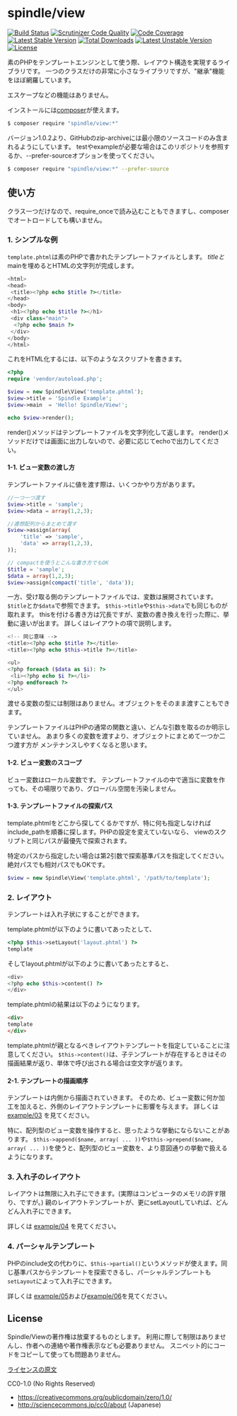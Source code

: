 spindle/view
=========================

[![Build Status](https://travis-ci.org/spindle/spindle-view.svg?branch=master)](https://travis-ci.org/spindle/spindle-view)
[![Scrutinizer Code Quality](https://scrutinizer-ci.com/g/spindle/spindle-view/badges/quality-score.png?b=master)](https://scrutinizer-ci.com/g/spindle/spindle-view/?branch=master)
[![Code Coverage](https://scrutinizer-ci.com/g/spindle/spindle-view/badges/coverage.png?b=master)](https://scrutinizer-ci.com/g/spindle/spindle-view/?branch=master)
[![Latest Stable Version](https://poser.pugx.org/spindle/view/v/stable.png)](https://packagist.org/packages/spindle/view)
[![Total Downloads](https://poser.pugx.org/spindle/view/downloads.png)](https://packagist.org/packages/spindle/view)
[![Latest Unstable Version](https://poser.pugx.org/spindle/view/v/unstable.png)](https://packagist.org/packages/spindle/view)
[![License](https://poser.pugx.org/spindle/view/license.png)](https://packagist.org/packages/spindle/view)

素のPHPをテンプレートエンジンとして使う際、レイアウト構造を実現するライブラリです。
一つのクラスだけの非常に小さなライブラリですが、"継承"機能をほぼ網羅しています。

エスケープなどの機能はありません。

インストールには[composer](https://getcomposer.org/)が使えます。

```sh
$ composer require "spindle/view:*"
```

バージョン1.0.2より、GitHubのzip-archiveには最小限のソースコードのみ含まれるようにしています。
testやexampleが必要な場合はこのリポジトリを参照するか、--prefer-sourceオプションを使ってください。

```sh
$ composer require "spindle/view:*" --prefer-source
```

使い方
-------------------------
クラス一つだけなので、require\_onceで読み込むこともできますし、composerでオートロードしても構いません。

### 1. シンプルな例

`template.phtml`は素のPHPで書かれたテンプレートファイルとします。
$titleと$mainを埋めるとHTMLの文字列が完成します。

```php
<html>
<head>
 <title><?php echo $title ?></title>
</head>
<body>
 <h1><?php echo $title ?></h1>
 <div class="main">
  <?php echo $main ?> 
 </div>
</body>
</html>
```

これをHTML化するには、以下のようなスクリプトを書きます。

```php
<?php
require 'vendor/autoload.php';

$view = new Spindle\View('template.phtml');
$view->title = 'Spindle Example';
$view->main  = 'Hello! Spindle/View!';

echo $view->render();
```

render()メソッドはテンプレートファイルを文字列化して返します。
render()メソッドだけでは画面に出力しないので、必要に応じてechoで出力してください。

#### 1-1. ビュー変数の渡し方

テンプレートファイルに値を渡す際は、いくつかやり方があります。

```php
//一つ一つ渡す
$view->title = 'sample';
$view->data = array(1,2,3);

//連想配列からまとめて渡す
$view->assign(array(
    'title' => 'sample',
    'data' => array(1,2,3),
));

// compactを使うとこんな書き方でもOK
$title = 'sample';
$data = array(1,2,3);
$view->assign(compact('title', 'data'));
```

一方、受け取る側のテンプレートファイルでは、変数は展開されています。
`$title`とか`$data`で参照できます。
`$this->title`や`$this->data`でも同じものが取れます。
thisを付ける書き方は冗長ですが、変数の書き換えを行った際に、挙動に違いが出ます。
詳しくはレイアウトの項で説明します。

```php
<!-- 同じ意味 -->
<title><?php echo $title ?></title>
<title><?php echo $this->title ?></title>

<ul>
<?php foreach ($data as $i): ?>
 <li><?php echo $i ?></li>
<?php endforeach ?>
</ul>
```

渡せる変数の型には制限はありません。オブジェクトをそのまま渡すこともできます。

テンプレートファイルはPHPの通常の関数と違い、どんな引数を取るのか明示していません。
あまり多くの変数を渡すより、オブジェクトにまとめて一つか二つ渡す方が
メンテナンスしやすくなると思います。

#### 1-2. ビュー変数のスコープ

ビュー変数はローカル変数です。
テンプレートファイルの中で適当に変数を作っても、その場限りであり、グローバル空間を汚染しません。


#### 1-3. テンプレートファイルの探索パス

template.phtmlをどこから探してくるかですが、特に何も指定しなければ
include\_pathを順番に探します。PHPの設定を変えていないなら、
viewのスクリプトと同じパスが最優先で探索されます。

特定のパスから指定したい場合は第2引数で探索基準パスを指定してください。
絶対パスでも相対パスでもOKです。

```php
$view = new Spindle\View('template.phtml', '/path/to/template');
```

### 2. レイアウト

テンプレートは入れ子状にすることができます。

template.phtmlが以下のように書いてあったとして、
```php
<?php $this->setLayout('layout.phtml') ?>
template
```

そしてlayout.phtmlが以下のように書いてあったとすると、
```php
<div>
<?php echo $this->content() ?>
</div>
```

template.phtmlの結果は以下のようになります。
```html
<div>
template
</div>
```

template.phtmlが親となるべきレイアウトテンプレートを指定していることに注意してください。
`$this->content()`は、子テンプレートが存在するときはその描画結果が返り、単体で呼び出される場合は空文字が返ります。

#### 2-1. テンプレートの描画順序

テンプレートは内側から描画されていきます。
そのため、ビュー変数に何か加工を加えると、外側のレイアウトテンプレートに影響を与えます。
詳しくは [example/03](example/03_append_vars) を見てください。

特に、配列型のビュー変数を操作すると、思ったような挙動にならないことがあります。
`$this->append($name, array( ... ))`や`$this->prepend($name, array( ... ))`を使うと、配列型のビュー変数を、より意図通りの挙動で扱えるようになります。

### 3. 入れ子のレイアウト

レイアウトは無限に入れ子にできます。(実際はコンピュータのメモリの許す限り、ですが。)
親のレイアウトテンプレートが、更にsetLayoutしていれば、どんどん入れ子にできます。

詳しくは [example/04](example/04_layout2) を見てください。

### 4. パーシャルテンプレート

PHPのinclude文の代わりに、`$this->partial()`というメソッドが使えます。同じ基準パスからテンプレートを探索できるし、パーシャルテンプレートも`setLayout`によって入れ子にできます。

詳しくは [example/05](example/05_partial)および[example/06](example/06_partial2)を見てください。



License
-------------------------

Spindle/Viewの著作権は放棄するものとします。
利用に際して制限はありませんし、作者への連絡や著作権表示なども必要ありません。
スニペット的にコードをコピーして使っても問題ありません。

[ライセンスの原文](LICENSE)

CC0-1.0 (No Rights Reserved)
- https://creativecommons.org/publicdomain/zero/1.0/
- http://sciencecommons.jp/cc0/about (Japanese)

